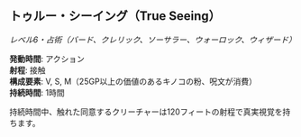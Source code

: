 ## トゥルー・シーイング（True Seeing）
*レベル6・占術（バード、クレリック、ソーサラー、ウォーロック、ウィザード）*

**発動時間**: アクション  
**射程**: 接触  
**構成要素**: V, S, M（25GP以上の価値のあるキノコの粉、呪文が消費）  
**持続時間**: 1時間

持続時間中、触れた同意するクリーチャーは120フィートの射程で真実視覚を持ちます。